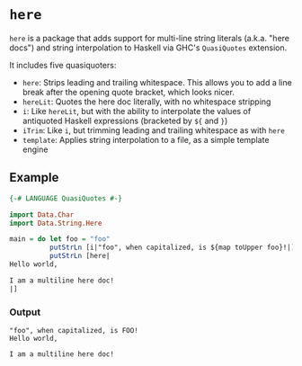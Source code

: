 # `here`

`here` is a package that adds support for multi-line string literals (a.k.a. "here docs") and string interpolation to Haskell via GHC's `QuasiQuotes` extension.

It includes five quasiquoters:

- `here`: Strips leading and trailing whitespace. This allows you to add a line break after the opening quote bracket, which looks nicer.
- `hereLit`: Quotes the here doc literally, with no whitespace stripping
- `i`: Like `hereLit`, but with the ability to interpolate the values of antiquoted Haskell expressions (bracketed by `${` and `}`)
- `iTrim`: Like `i`, but trimming leading and trailing whitespace as with `here`
- `template`: Applies string interpolation to a file, as a simple template engine

## Example

````haskell
{-# LANGUAGE QuasiQuotes #-}

import Data.Char
import Data.String.Here

main = do let foo = "foo"
          putStrLn [i|"foo", when capitalized, is ${map toUpper foo}!|]
          putStrLn [here|
Hello world,

I am a multiline here doc!
|]
````

### Output

    "foo", when capitalized, is FOO!
    Hello world,

    I am a multiline here doc!
